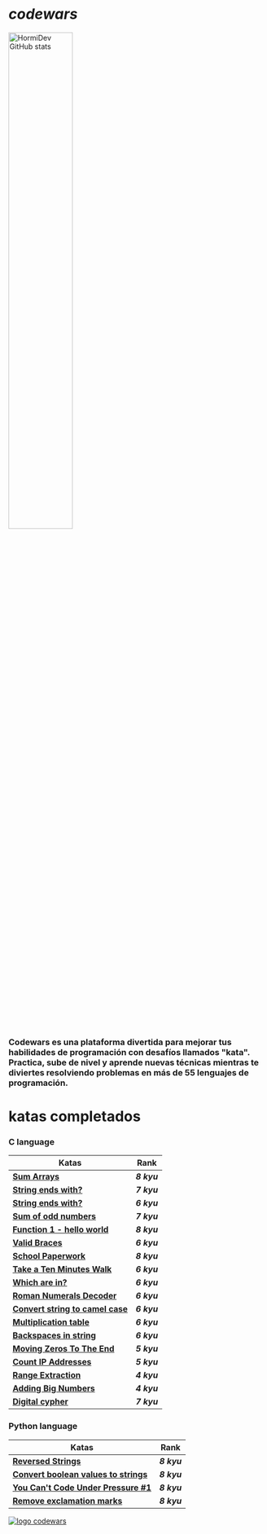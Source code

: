 # *codewars*
<a href="https://www.codewars.com/users/HormiDev"><img src="https://www.codewars.com/users/HormiDev/badges/large" alt="HormiDev GitHub stats" width="50%"></a>

### Codewars es una plataforma divertida para mejorar tus habilidades de programación con desafíos llamados "kata". Practica, sube de nivel y aprende nuevas técnicas mientras te diviertes resolviendo problemas en más de 55 lenguajes de programación.

# katas completados 
### C language
| Katas | Rank |
|-|-|
|[**Sum Arrays**](https://github.com/HormiDev/codewars/tree/main/codewars_c/8_kyu/Sum_Arrays) | ***8 kyu*** |
|[**String ends with?**](https://github.com/HormiDev/codewars/tree/main/codewars_c/7_kyu/String_ends_with%3F) | ***7 kyu*** |
|[**String ends with?**](https://github.com/HormiDev/codewars/tree/main/codewars_c/6_kyu/Is_a_number_prime%3F) | ***6 kyu*** |
|[**Sum of odd numbers**](https://github.com/HormiDev/codewars/tree/main/codewars_c/7_kyu/Sum_of_odd_numbers) | ***7 kyu*** |
|[**Function 1 - hello world**](https://github.com/HormiDev/codewars/tree/main/codewars_c/8_kyu/Function_1_hello_world) | ***8 kyu*** |
|[**Valid Braces**](https://github.com/HormiDev/codewars/tree/main/codewars_c/6_kyu/Valid_Braces) | ***6 kyu*** |
|[**School Paperwork**](https://github.com/HormiDev/codewars/tree/main/codewars_c/8_kyu/School_Paperwork) | ***8 kyu*** |
|[**Take a Ten Minutes Walk**](https://github.com/HormiDev/codewars/tree/main/codewars_c/6_kyu/Take_a_Ten_Minutes_Walk) | ***6 kyu*** |
|[**Which are in?**](https://github.com/HormiDev/codewars/tree/main/codewars_c/6_kyu/Which_are_in%3F) | ***6 kyu*** |
|[**Roman Numerals Decoder**](https://github.com/HormiDev/codewars/tree/main/codewars_c/6_kyu/Roman_Numerals_Decoder) | ***6 kyu*** |
|[**Convert string to camel case**](https://github.com/HormiDev/codewars/tree/main/codewars_c/6_kyu/Convert_string_to_camel_case) | ***6 kyu*** |
|[**Multiplication table**](https://github.com/HormiDev/codewars/tree/main/codewars_c/6_kyu/Multiplication_table) | ***6 kyu*** |
|[**Backspaces in string**](https://github.com/HormiDev/codewars/tree/main/codewars_c/6_kyu/Backspaces_in_string) | ***6 kyu*** |
|[**Moving Zeros To The End**](https://github.com/HormiDev/codewars/tree/main/codewars_c/5_kyu/Moving_Zeros_To_The_End) | ***5 kyu*** |
|[**Count IP Addresses**](https://github.com/HormiDev/codewars/tree/main/codewars_c/5_kyu/Count_IP_Addresses) | ***5 kyu*** |
|[**Range Extraction**](https://github.com/HormiDev/codewars/tree/main/codewars_c/4_kyu/Range_Extraction) | ***4 kyu*** |
|[**Adding Big Numbers**](https://github.com/HormiDev/codewars/tree/main/codewars_c/4_kyu/Adding_Big_Numbers) | ***4 kyu*** |
|[**Digital cypher**](https://github.com/HormiDev/codewars/tree/main/codewars_c/7_kyu/Digital_cypher) | ***7 kyu*** |

### Python language
| Katas | Rank |
|-|-|
|[**Reversed Strings**](https://github.com/HormiDev/codewars/tree/main/codewars_python/8_kyu/Reversed_Strings) | ***8 kyu*** |
|[**Convert boolean values to strings**](https://github.com/HormiDev/codewars/tree/main/codewars_python/8_kyu/Convert_boolean_values_to_strings) | ***8 kyu*** |
|[**You Can't Code Under Pressure #1**](https://github.com/HormiDev/codewars/tree/main/codewars_python/8_kyu/You_Can't_Code_Under_Pressure) | ***8 kyu*** |
|[**Remove exclamation marks**](https://github.com/HormiDev/codewars/tree/main/codewars_python/8_kyu/Remove_exclamation_marks) | ***8 kyu*** |


<a href="https://www.codewars.com/"><img src="https://www.codewars.com/packs/assets/logo-square-red-big.c74ae0e7.png" alt="logo codewars"></a>
